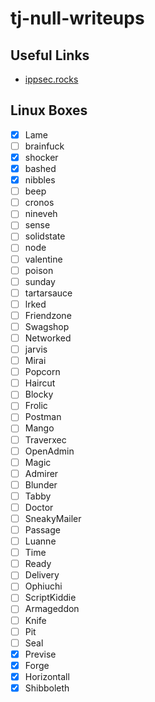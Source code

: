 # tj-null-writeups

## Useful Links

- [ippsec.rocks](https://ippsec.rocks/)

## Linux Boxes 

- [x] Lame
- [ ] brainfuck
- [x] shocker
- [x] bashed
- [x] nibbles
- [ ] beep
- [ ] cronos
- [ ] nineveh
- [ ] sense
- [ ] solidstate
- [ ] node
- [ ] valentine
- [ ] poison
- [ ] sunday
- [ ] tartarsauce
- [ ] lrked
- [ ] Friendzone
- [ ] Swagshop
- [ ] Networked
- [ ] jarvis
- [ ] Mirai
- [ ] Popcorn
- [ ] Haircut
- [ ] Blocky
- [ ] Frolic
- [ ] Postman
- [ ] Mango
- [ ] Traverxec
- [ ] OpenAdmin
- [ ] Magic
- [ ] Admirer
- [ ] Blunder
- [ ] Tabby
- [ ] Doctor
- [ ] SneakyMailer
- [ ] Passage
- [ ] Luanne
- [ ] Time
- [ ] Ready
- [ ] Delivery
- [ ] Ophiuchi
- [ ] ScriptKiddie
- [ ] Armageddon
- [ ] Knife
- [ ] Pit
- [ ] Seal
- [x] Previse
- [x] Forge
- [x] Horizontall
- [x] Shibboleth

